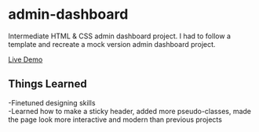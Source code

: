 # admin-dashboard
Intermediate HTML & CSS admin dashboard project. I had to follow a template and recreate a mock version admin dashboard project.

[Live Demo](https://paulinalasko.github.io/admin-dashboard)

## Things Learned
-Finetuned designing skills\
-Learned how to make a sticky header, added more pseudo-classes, made the page look more interactive and modern than previous projects
